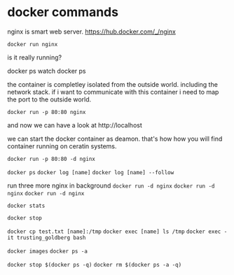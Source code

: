 # docker commands

nginx is smart web server.
https://hub.docker.com/_/nginx

`docker run nginx`

is it really running?

docker ps
watch docker ps

the container is completley isolated from the outside world.
including the network stack. if i want to communicate with this container
i need to map the port to the outside world.

`docker run -p 80:80 nginx`

and now we can have a look at http://localhost


we can start the docker container as deamon. that's how
how you will find container running on ceratin systems.

`docker run -p 80:80 -d nginx`


`docker ps`
`docker log [name]`
`docker log [name] --follow`

run three more nginx in background
`docker run -d nginx`
`docker run -d nginx`
`docker run -d nginx`


`docker stats`

`docker stop`

`docker cp test.txt [name]:/tmp`
`docker exec [name] ls /tmp`
`docker exec -it trusting_goldberg bash`


`docker images`
`docker ps -a`

`docker stop $(docker ps -q)`
`docker rm $(docker ps -a -q)`

